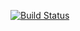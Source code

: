 [![Build Status](https://travis-ci.org/koumorikun/cse110Lab6.svg?branch=master)](https://travis-ci.org/koumorikun/cse110Lab6)
